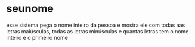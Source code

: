 # seunome
esse sistema pega o nome inteiro da pessoa e mostra ele com todas aas letras maiúsculas, todas as letras minúsculas e quantas letras tem o nome inteiro e o primeiro nome 
